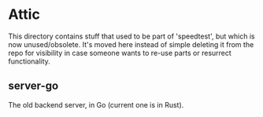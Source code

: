 # Attic

This directory contains stuff that used to be part of 'speedtest',
but which is now unused/obsolete. It's moved here instead of
simple deleting it from the repo for visibility in case someone
wants to re-use parts or resurrect functionality.

## server-go

The old backend server, in Go (current one is in Rust).

